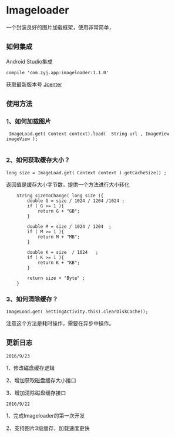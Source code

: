 # Imageloader
一个封装良好的图片加载框架，使用非常简单，

## `如何集成`
Android Studio集成
```
compile 'com.zyj.app:imageloader:1.1.0'

```
获取最新版本号 [Jcenter](http://jcenter.bintray.com/com/zyj/app/imageloader/)
## `使用方法`

### 1、如何加载图片
```
 ImageLoad.get( Context context).load(  String url , ImageView imageView );
 
```

### 2、如何获取缓存大小？
```
long size = ImageLoad.get( Context context ).getCacheSize() ;

```

返回值是缓存大小字节数，提供一个方法进行大小转化
```
    String sizeToChange( long size ){
        double G = size / 1024 / 1204 /1024 ;
        if ( G >= 1 ){
            return G + "GB";
        }

        double M = size / 1024 / 1204  ;
        if ( M >= 1 ){
            return M + "MB";
        }

        double K = size  / 1024   ;
        if ( K >= 1 ){
            return K + "KB";
        }

        return size + "Byte" ;
    }
```

### 3、如何清除缓存？
```
ImageLoad.get( SettingActivity.this).clearDiskCache();
```
注意这个方法是耗时操作，需要在异步中操作。


## `更新日志`
 `2016/9/23`
 
 1、修改磁盘缓存逻辑
 
 2、增加获取磁盘缓存大小接口
 
 3、增加清除磁盘缓存接口 

 `2016/9/22`
 
   1、完成Imageloader的第一次开发
   
   2、支持图片3级缓存，加载速度更快

